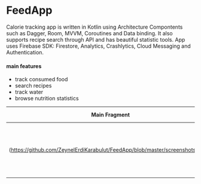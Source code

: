 # FeedApp

Calorie tracking app is written in Kotlin using Architecture Compontents such as Dagger, Room, MVVM, Coroutines and Data binding. It also supports recipe search through API and has beautiful statistic tools. App uses Firebase SDK: Firestore, Analytics, Crashlytics, Cloud Messaging and Authentication.

#### main features
* track consumed food
* search recipes
* track water
* browse nutrition statistics


Main Fragment | Recipes Fragment
-------------------------|-------------------------
(https://github.com/ZeynelErdiKarabulut/FeedApp/blob/master/screenshots/1.jpg)   |  ![](https://github.com/ZeynelErdiKarabulut/FeedApp/blob/master/screenshots/2.jpg)


